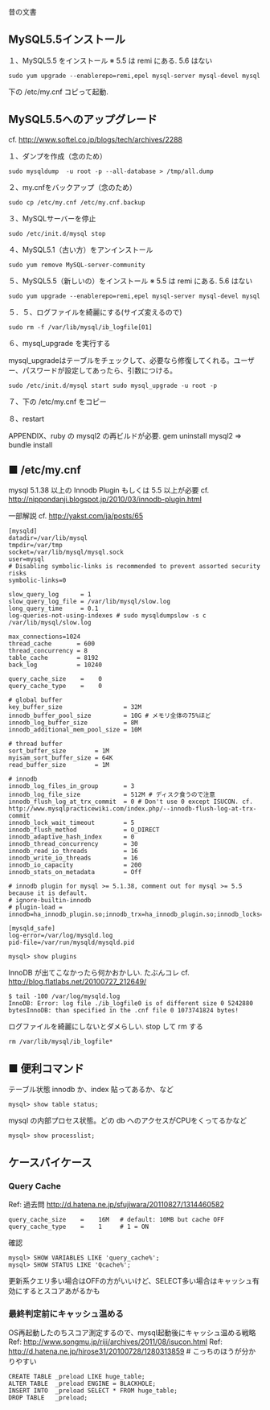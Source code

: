 昔の文書

## MySQL5.5インストール

１、MySQL5.5 をインストール ※ 5.5 は remi にある. 5.6 はない

```
sudo yum upgrade --enablerepo=remi,epel mysql-server mysql-devel mysql
```

下の /etc/my.cnf コピって起動.

## MySQL5.5へのアップグレード

cf. http://www.softel.co.jp/blogs/tech/archives/2288

１、ダンプを作成（念のため）

```
sudo mysqldump  -u root -p --all-database > /tmp/all.dump
```
２、my.cnfをバックアップ（念のため）

```
sudo cp /etc/my.cnf /etc/my.cnf.backup
```

３、MySQLサーバーを停止

```
sudo /etc/init.d/mysql stop
```

４、MySQL5.1（古い方）をアンインストール

```
sudo yum remove MySQL-server-community
```

５、MySQL5.5（新しいの）をインストール ※ 5.5 は remi にある. 5.6 はない

```
sudo yum upgrade --enablerepo=remi,epel mysql-server mysql-devel mysql
```

５．５、ログファイルを綺麗にする(サイズ変えるので)

```
sudo rm -f /var/lib/mysql/ib_logfile[01]
```

６、mysql_upgrade を実行する

mysql_upgradeはテーブルをチェックして、必要なら修復してくれる。ユーザー、パスワードが設定してあったら、引数につける。

```
sudo /etc/init.d/mysql start sudo mysql_upgrade -u root -p
```

７、下の /etc/my.cnf をコピー

８、restart

APPENDIX、ruby の mysql2 の再ビルドが必要. gem uninstall mysql2 => bundle install

## ■ /etc/my.cnf
mysql 5.1.38 以上の Innodb Plugin もしくは 5.5 以上が必要
cf. http://nippondanji.blogspot.jp/2010/03/innodb-plugin.html

一部解説
cf. http://yakst.com/ja/posts/65

```
[mysqld]
datadir=/var/lib/mysql
tmpdir=/var/tmp
socket=/var/lib/mysql/mysql.sock
user=mysql
# Disabling symbolic-links is recommended to prevent assorted security risks
symbolic-links=0
 
slow_query_log      = 1
slow_query_log_file = /var/lib/mysql/slow.log
long_query_time     = 0.1
log-queries-not-using-indexes # sudo mysqldumpslow -s c /var/lib/mysql/slow.log
 
max_connections=1024
thread_cache       = 600
thread_concurrency = 8
table_cache        = 8192
back_log           = 10240
 
query_cache_size    =    0
query_cache_type    =    0
 
# global buffer
key_buffer_size                 = 32M
innodb_buffer_pool_size         = 10G # メモリ全体の75%ほど
innodb_log_buffer_size          = 8M
innodb_additional_mem_pool_size = 10M
 
# thread buffer
sort_buffer_size        = 1M
myisam_sort_buffer_size = 64K
read_buffer_size        = 1M
 
# innodb
innodb_log_files_in_group       = 3
innodb_log_file_size            = 512M # ディスク食うので注意
innodb_flush_log_at_trx_commit  = 0 # Don't use 0 except ISUCON. cf. http://www.mysqlpracticewiki.com/index.php/--innodb-flush-log-at-trx-commit
innodb_lock_wait_timeout        = 5
innodb_flush_method             = O_DIRECT
innodb_adaptive_hash_index      = 0
innodb_thread_concurrency       = 30
innodb_read_io_threads          = 16
innodb_write_io_threads         = 16
innodb_io_capacity              = 200
innodb_stats_on_metadata        = Off

# innodb plugin for mysql >= 5.1.38, comment out for mysql >= 5.5 because it is default. 
# ignore-builtin-innodb
# plugin-load = innodb=ha_innodb_plugin.so;innodb_trx=ha_innodb_plugin.so;innodb_locks=ha_innodb_plugin.so;innodb_lock_waits=ha_innodb_plugin.so;innodb_cmp=ha_innodb_plugin.so;innodb_cmp_reset=ha_innodb_plugin.so;innodb_cmpmem=ha_innodb_plugin.so;innodb_cmpmem_reset=ha_innodb_plugin.so
 
[mysqld_safe]
log-error=/var/log/mysqld.log
pid-file=/var/run/mysqld/mysqld.pid
```

```
mysql> show plugins
```
InnoDB が出てこなかったら何かおかしい. たぶんコレ cf. http://blog.flatlabs.net/20100727_212649/

```
$ tail -100 /var/log/mysqld.log
InnoDB: Error: log file ./ib_logfile0 is of different size 0 5242880 bytesInnoDB: than specified in the .cnf file 0 1073741824 bytes!
```

ログファイルを綺麗にしないとダメらしい. stop して rm する
```
rm /var/lib/mysql/ib_logfile*
```

## ■ 便利コマンド

テーブル状態 innodb か、index 貼ってあるか、など

```
mysql> show table status;
```

mysql の内部プロセス状態。どの db へのアクセスがCPUをくってるかなど

```
mysql> show processlist;
```

## ケースバイケース

### Query Cache
Ref: 過去問 http://d.hatena.ne.jp/sfujiwara/20110827/1314460582

```
query_cache_size    =    16M   # default: 10MB but cache OFF
query_cache_type    =    1     # 1 = ON
```

確認
```
mysql> SHOW VARIABLES LIKE 'query_cache%';
mysql> SHOW STATUS LIKE 'Qcache%';
```

更新系クエリ多い場合はOFFの方がいいけど、SELECT多い場合はキャッシュ有効にするとスコアあがるかも

### 最終判定前にキャッシュ温める
OS再起動したのちスコア測定するので、mysql起動後にキャッシュ温める戦略
Ref: http://www.songmu.jp/riji/archives/2011/08/isucon.html
Ref: http://d.hatena.ne.jp/hirose31/20100728/1280313859  # こっちのほうが分かりやすい

```
CREATE TABLE _preload LIKE huge_table;
ALTER TABLE  _preload ENGINE = BLACKHOLE;
INSERT INTO  _preload SELECT * FROM huge_table;
DROP TABLE   _preload;
```
